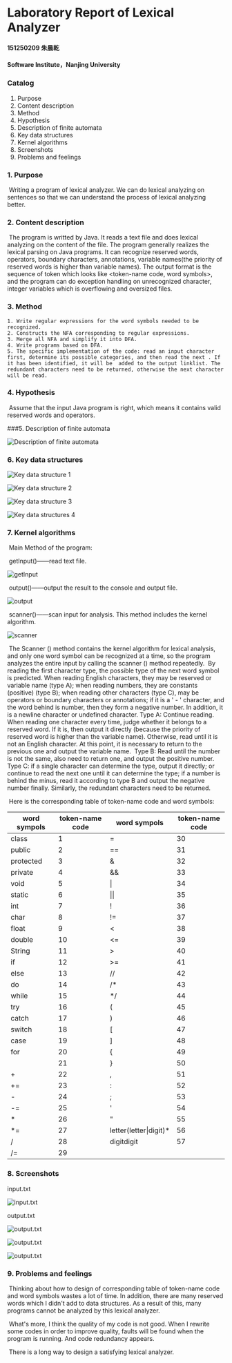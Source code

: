 # Laboratory Report of Lexical Analyzer 

#### 151250209 朱晨乾

#### Software Institute，Nanjing University







### Catalog

1. Purpose
2. Content description
3. Method
4. Hypothesis
5. Description of finite automata
6. Key data structures
7. Kernel algorithms
8. Screenshots
9. Problems and feelings








### 1. Purpose

​	Writing a program of lexical analyzer. We can do lexical analyzing on sentences so that we can understand the process of lexical analyzing better.

### 2. Content description

​	The program is writted by Java. It reads a text file and does lexical analyzing on the content of the file. The program generally realizes the lexical parsing on Java programs. It can recognize reserved words, operators, boundary characters, annotations, variable names(the priority of reserved words is higher than variable names). The output format is the sequence of token which looks like <token-name code, word symbols>, and the program can do exception handling on unrecognized character, integer variables which is overflowing and oversized files.

### 3. Method

 	1. Write regular expressions for the word symbols needed to be recognized.
	2. Constructs the NFA corresponding to regular expressions.
	3. Merge all NFA and simplify it into DFA.
	4. Write programs based on DFA.
	5. The specific implementation of the code: read an input character first, determine its possible categories, and then read the next . If it has been identified, it will be  added to the output linklist. The redundant characters need to be returned, otherwise the next character will be read.

### 4. Hypothesis

​	Assume that the input Java program is right, which means it contains valid reserved words and operators.

###5. Description of finite automata

![Description of finite automata][Description of finite automata]

[Description of finite automata]: C:\Users\朱晨乾\IdeaProjects\Compilers\有限自动机描述.jpg

### 6. Key data structures

![Key data structure 1][Key data structure 1]

[Key data structure 1]: C:\Users\朱晨乾\IdeaProjects\Compilers\重要数据结构1.jpg

![Key data structure 2][Key data structure 2]

[Key data structure 2]: C:\Users\朱晨乾\IdeaProjects\Compilers\重要数据结构2.jpg

![Key data structure 3][Key data structure 3]

[Key data structure 3]: C:\Users\朱晨乾\IdeaProjects\Compilers\重要数据结构3.jpg



![Key data structures 4][Key data structure 4]

[Key data structure 4]: C:\Users\朱晨乾\IdeaProjects\Compilers\重要数据结构4.jpg

### 7.  Kernel algorithms

​	Main Method of the program:

​	getInput()——read text file.

![getInput][getInput]

[getInput]: C:\Users\朱晨乾\IdeaProjects\Compilers\getInput.jpg

​	output()——output the result to the console and output file.

![output][output]

[output]: C:\Users\朱晨乾\IdeaProjects\Compilers\output.jpg

​	scanner()——scan input for analysis. This method includes the kernel algorithm.

![scanner][scanner]

[scanner]: C:\Users\朱晨乾\IdeaProjects\Compilers\scanner.jpg

​	The Scanner () method contains the kernel algorithm for lexical analysis, and only one word symbol can be recognized at a time, so the program analyzes the entire input by calling the scanner () method repeatedly.
​	By reading the first character type, the possible type of the next word symbol is predicted. When reading English characters, they may be reserved or variable name (type A); when reading numbers,  they are constants (positive) (type B); when reading other characters (type C), may be operators or boundary characters or annotations; if it is a ' - ' character, and the word behind is number, then they form a negative number. In addition, it is a newline character or undefined character.
​	Type A: Continue reading. When reading one character every time, judge whether it belongs to a reserved word. If it is, then output it directly (because the priority of reserved word is higher than the variable name). Otherwise, read until it is not an English character. At this point, it is necessary to return to the previous one and output the variable name.
​	Type B: Read until the number is not the same, also need to return one, and output the positive number.
​	Type C: if a single character can determine the type, output it directly; or continue to read the next one until it can determine the type; if a number is behind the minus, read it according to type B and output the negative number finally. Similarly, the redundant characters need to be returned.

​	Here is the corresponding table of token-name code and word symbols: 

| word sympols | token-name code | word sympols           | token-name code |
| ------------ | --------------- | ---------------------- | --------------- |
| class        | 1               | =                      | 30              |
| public       | 2               | ==                     | 31              |
| protected    | 3               | &                      | 32              |
| private      | 4               | &&                     | 33              |
| void         | 5               | \|                     | 34              |
| static       | 6               | \|\|                   | 35              |
| int          | 7               | !                      | 36              |
| char         | 8               | !=                     | 37              |
| float        | 9               | <                      | 38              |
| double       | 10              | <=                     | 39              |
| String       | 11              | >                      | 40              |
| if           | 12              | >=                     | 41              |
| else         | 13              | //                     | 42              |
| do           | 14              | /*                     | 43              |
| while        | 15              | */                     | 44              |
| try          | 16              | (                      | 45              |
| catch        | 17              | )                      | 46              |
| switch       | 18              | [                      | 47              |
| case         | 19              | ]                      | 48              |
| for          | 20              | {                      | 49              |
|              | 21              | }                      | 50              |
| +            | 22              | ,                      | 51              |
| +=           | 23              | :                      | 52              |
| -            | 24              | ;                      | 53              |
| -=           | 25              | '                      | 54              |
| *            | 26              | "                      | 55              |
| *=           | 27              | letter(letter\|digit)* | 56              |
| /            | 28              | digitdigit             | 57              |
| /=           | 29              |                        |                 |

### 8. Screenshots

input.txt

![input.txt][inputtxt]

[inputtxt]: C:\Users\朱晨乾\IdeaProjects\Compilers\inputtxt.jpg

output.txt

![output.txt][outputtxt1]



[outputtxt1]: C:\Users\朱晨乾\IdeaProjects\Compilers\outputtxt1.jpg

![output.txt][outputtxt2]

[outputtxt2]: C:\Users\朱晨乾\IdeaProjects\Compilers\outputtxt2.jpg

![output.txt][outputtxt3]

[outputtxt3]: C:\Users\朱晨乾\IdeaProjects\Compilers\outputtxt3.jpg

### 9. Problems and feelings

​	Thinking about how to design of corresponding table of token-name code and word symbols wastes a lot of time. In addition, there are many reserved words which I didn't add to data structures. As a result of this, many programs cannot be analyzed by this lexical analyzer.

​	What's more, I think the quality of my code is not good. When I rewrite some codes in order to improve quality, faults will be found when the program is running. And code redundancy appears.

​	There is a long way to design a satisfying lexical analyzer.
